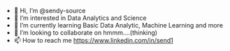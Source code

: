 - 👋 Hi, I’m @sendy-source
- 👀 I’m interested in Data Analytics and Science
- 🌱 I’m currently learning Basic Data Analytic, Machine Learning and more
- 💞️ I’m looking to collaborate on hmmm....(thinking)
- 📫 How to reach me https://www.linkedin.com/in/send1 

<!---
sendy-source/sendy-source is a ✨ special ✨ repository because its `README.md` (this file) appears on your GitHub profile.
You can click the Preview link to take a look at your changes.
--->
